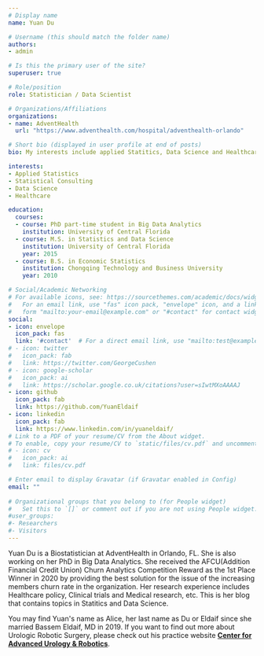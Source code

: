 ```yaml
---
# Display name
name: Yuan Du

# Username (this should match the folder name)
authors:
- admin

# Is this the primary user of the site?
superuser: true

# Role/position
role: Statistician / Data Scientist

# Organizations/Affiliations
organizations:
- name: AdventHealth
  url: "https://www.adventhealth.com/hospital/adventhealth-orlando"

# Short bio (displayed in user profile at end of posts)
bio: My interests include applied Statitics, Data Science and Healthcare.

interests:
- Applied Statistics
- Statistical Consulting
- Data Science
- Healthcare

education:
  courses:
  - course: PhD part-time student in Big Data Analytics
    institution: University of Central Florida
  - course: M.S. in Statistics and Data Science
    institution: University of Central Florida
    year: 2015
  - course: B.S. in Economic Statistics
    institution: Chongqing Technology and Business University
    year: 2010

# Social/Academic Networking
# For available icons, see: https://sourcethemes.com/academic/docs/widgets/#icons
#   For an email link, use "fas" icon pack, "envelope" icon, and a link in the
#   form "mailto:your-email@example.com" or "#contact" for contact widget.
social:
- icon: envelope
  icon_pack: fas
  link: '#contact'  # For a direct email link, use "mailto:test@example.org".
# - icon: twitter
#   icon_pack: fab
#   link: https://twitter.com/GeorgeCushen
# - icon: google-scholar
#   icon_pack: ai
#   link: https://scholar.google.co.uk/citations?user=sIwtMXoAAAAJ
- icon: github
  icon_pack: fab
  link: https://github.com/YuanEldaif
- icon: linkedin
  icon_pack: fab
  link: https://www.linkedin.com/in/yuaneldaif/  
# Link to a PDF of your resume/CV from the About widget.
# To enable, copy your resume/CV to `static/files/cv.pdf` and uncomment the lines below.  
# - icon: cv
#   icon_pack: ai
#   link: files/cv.pdf

# Enter email to display Gravatar (if Gravatar enabled in Config)
email: ""
  
# Organizational groups that you belong to (for People widget)
#   Set this to `[]` or comment out if you are not using People widget.  
#user_groups:
#- Researchers
#- Visitors
---
```


Yuan Du is a Biostatistician at AdventHealth in Orlando, FL. She is also working on her PhD in Big Data Analytics. She received the AFCU(Addition Financial Credit Union) Churn Analytics Competition Reward as the 1st Place Winner in 2020 by providing the best solution for the issue of the increasing members churn rate in the organization. Her research experience includes Healthcare policy, Clinical trials and Medical research, etc. This is her blog that contains topics in Statitics and Data Science. 

You may find Yuan's name as Alice, her last name as Du or Eldaif since she married Bassem Eldaif, MD in 2019. If you want to find out more about Urologic Robotic Surgery, please check out his practice website [**Center for Advanced Urology & Robotics**](https://www.eldaifurology.com/).
